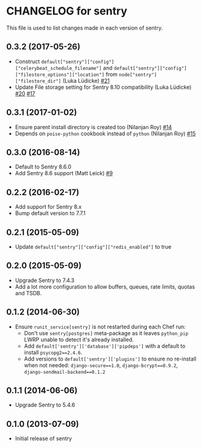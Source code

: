 # CHANGELOG for sentry

This file is used to list changes made in each version of sentry.

## 0.3.2 (2017-05-26)

* Construct `default["sentry"]["config"]["celerybeat_schedule_filename"]` and
  `default["sentry"]["config"]["filestore_options"]["location"]` from
  `node["sentry"]["filestore_dir"]` (Luka Lüdicke)
  [#21](https://github.com/JonathanTron/chef-sentry/pull/21)
* Update File storage setting for Sentry 8.10 compatibility (Luka Lüdicke)
  [#20](https://github.com/JonathanTron/chef-sentry/pull/20)
  [#17](https://github.com/JonathanTron/chef-sentry/issues/17)

## 0.3.1 (2017-01-02)

* Ensure parent install directory is created too (Nilanjan Roy)
  [#14](https://github.com/JonathanTron/chef-sentry/issues/14)
* Depends on `poise-python` cookbook instead of `python` (Nilanjan Roy)
  [#15](https://github.com/JonathanTron/chef-sentry/pull/15)

## 0.3.0 (2016-08-14)

* Default to Sentry 8.6.0
* Add Sentry 8.6 support (Matt Leick)
  [#9](https://github.com/JonathanTron/chef-sentry/pull/9)

## 0.2.2 (2016-02-17)

* Add support for Sentry 8.x
* Bump default version to 7.7.1

## 0.2.1 (2015-05-09)

* Update `default["sentry"]["config"]["redis_enabled"]` to true

## 0.2.0 (2015-05-09)

* Upgrade Sentry to 7.4.3
* Add a lot more configuration to allow buffers, queues, rate limits, quotas and
  TSDB.

## 0.1.2 (2014-06-30)

* Ensure `runit_service[sentry]` is not restarted during each Chef run:
  * Don't use `sentry[postgres]` meta-package as it leaves `python_pip` LWRP
  unable to detect it's already installed.
  * Add `default['sentry']['database']['pipdeps']` with a default to install
  `psycopg2==2.4.6`.
  * Add versions to `default['sentry']['plugins']` to ensure no re-install when
  not needed: `django-secure==1.0`, `django-bcrypt==0.9.2`, `django-sendmail-backend==0.1.2`

## 0.1.1 (2014-06-06)

* Upgrade Sentry to 5.4.6

## 0.1.0  (2013-07-09)

* Initial release of sentry
